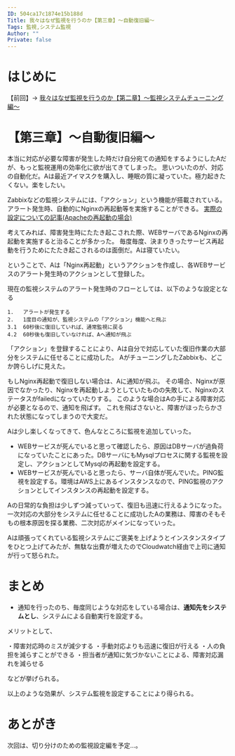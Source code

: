 ```yaml
---
ID: 504ca17c1874e15b188d
Title: 我々はなぜ監視を行うのか【第三章】～自動復旧編～
Tags: 監視,システム監視
Author: ""
Private: false
---
```


# はじめに
【前回】-> [我々はなぜ監視を行うのか【第二章】～監視システムチューニング編～](https://qiita.com/taro-hida/items/d6d5d25d49080eee17f6)

# 【第三章】～自動復旧編～
本当に対応が必要な障害が発生した時だけ自分宛ての通知をするようにしたAだが、もっと監視運用の効率化に欲が出てきてしまった。
思いついたのが、対応の自動化だ。Aは最近アイマスクを購入し、睡眠の質に凝っていた。極力起きたくない。楽をしたい。

Zabbixなどの監視システムには、「アクション」という機能が搭載されている。
アラート発生時、自動的にNginxの再起動等を実施することができる。
[実際の設定についての記事(Apacheの再起動の場合)](https://qiita.com/mishikawan/items/bcec485a1c427154edf6)

考えてみれば、障害発生時にたたき起こされた際、WEBサーバであるNginxの再起動を実施すると治ることが多かった。
毎度毎度、決まりきったサービス再起動を行うためにたたき起こされるのは面倒だ。Aは寝ていたい。

ということで、Aは「Nginx再起動」というアクションを作成し、各WEBサービスのアラート発生時のアクションとして登録した。

現在の監視システムのアラート発生時のフローとしては、以下のような設定となる

```
1.   アラートが発生する
2.   1度目の通知が、監視システムの「アクション」機能へと飛ぶ
3.1  60秒後に復旧していれば、通常監視に戻る
4.2  60秒後も復旧していなければ、Aへ通知が飛ぶ
```

「アクション」を登録することにより、Aは自分で対応していた復旧作業の大部分をシステムに任せることに成功した。
AがチューニングしたZabbixも、どこか誇らしげに見えた。

もしNginx再起動で復旧しない場合は、Aに通知が飛ぶ。
その場合、Nginxが原因でなかったり、Nginxを再起動しようとしていたものの失敗して、Nginxのステータスがfailedになっていたりする。
このような場合はAの手による障害対応が必要となるので、通知を飛ばす。
これを飛ばさないと、障害がほったらかされた状態になってしまうので大変だ。

Aは少し楽しくなってきて、色んなところに監視を追加していった。

- WEBサービスが死んでいると思って確認したら、原因はDBサーバが過負荷になっていたことにあった。DBサーバにもMysqlプロセスに関する監視を設定し、アクションとしてMysqlの再起動を設定する。
- WEBサービスが死んでいると思ったら、サーバ自体が死んでいた。PING監視を設定する。環境はAWS上にあるインスタンスなので、PING監視のアクションとしてインスタンスの再起動を設定する。

Aの日常的な負担は少しずつ減っていって、復旧も迅速に行えるようになった。
一次対応の大部分をシステムに任せることに成功したAの業務は、障害のそもそもの根本原因を探る業務、二次対応がメインになっていった。

Aは頑張ってくれている監視システムにご褒美を上げようとインスタンスタイプをひとつ上げてみたが、無駄な出費が増えたのでCloudwatch経由で上司に通知が行って怒られた。

# まとめ

- 通知を行ったのち、毎度同じような対応をしている場合は、<b>通知先をシステムとし</b>、システムによる自動実行を設定する。

メリットとして、

・障害対応時のミスが減少する
・手動対応よりも迅速に復旧が行える
・人の負担を減らすことができる
・担当者が通知に気づかないことによる、障害対応漏れを減らせる

などが挙げられる。

以上のような効果が、システム監視を設定することにより得られる。


# あとがき
次回は、切り分けのための監視設定編を予定...。
